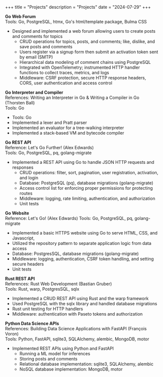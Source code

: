 +++
title = "Projects"
description = "Projects"
date = "2024-07-29"
+++

**Go Web Forum**  
Tools: Go, PostgreSQL, htmx, Go's html/template package, Bulma CSS

- Designed and implemented a web forum allowing users to create posts and comments for topics
  - CRUD operations for topics, posts, and comments; like, dislike, and save posts and comments
  - Users register via a signup form then submit an activation token sent by email (SMTP)
  - Hierarchical data modeling of comment chains using PostgreSQL
  - Integrated with OpenTelemetry; instrumented HTTP handler functions to collect traces, metrics, and logs
  - Middleware: CSRF protection, secure HTTP response headers, CORS, user authentication and access control

**Go Interpreter and Compiler**  
References: Writing an Interpreter in Go & Writing a Compiler in Go (Thorsten Ball)  
Tools: Go

- Tools: Go
- Implemented a lexer and Pratt parser
- Implemented an evaluator for a tree-walking interpreter
- Implemented a stack-based VM and bytecode compiler

**Go REST API**  
Reference: Let's Go Further! (Alex Edwards)  
Tools: Go, PostgreSQL, pq, golang-migrate

- Implemented a REST API using Go to handle JSON HTTP requests and responses
  - CRUD operations: filter, sort, pagination, user registration, activation, and login
  - Database: PostgreSQL (pq), database migrations (golang-migrate)
  - Access control list for enforcing proper permissions for protecting routes
  - Middleware: logging, rate limiting, authentication, and authorization
  - Unit tests

**Go Website**  
Reference: Let's Go! (Alex Edwards)
Tools: Go, PostgreSQL, pq, golang-migrate

- Implemented a basic HTTPS website using Go to serve HTML, CSS, and Javascript,
- Utilized the repository pattern to separate application logic from data access
- Database: PostgresSQL, database migrations (golang-migrate)
- Middleware: logging, authentication, CSRF token handling, and setting secure headers
- Unit tests

**Rust REST API**  
References: Rust Web Development (Bastian Gruber)  
Tools: Rust, warp, PostgresSQL, sqlx

- Implemented a CRUD REST API using Rust and the warp framework
- Used PostgreSQL with the sqlx library and handled database migrations
- Rust unit testing for HTTP handlers
- Middleware: authentication with Paseto tokens and authorization

**Python Data Science APIs**  
References: Building Data Science Applications with FastAPI (François Voron)  
Tools: Python, FastAPI, sqlite3, SQLAlchemy, alembic, MongoDB, motor

- Implemented REST APIs using Python and FastAPI
  - Running a ML model for inferences
  - Storing posts and comments
  - Relational database implementation: sqlite3, SQLAlchemy, alembic
  - NoSQL database implementation: MongoDB, motor
